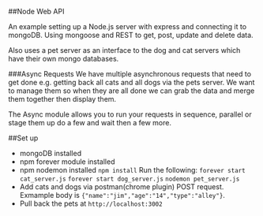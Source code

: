 ##Node Web API

An example setting up a Node.js server with express and connecting it to mongoDB. Using mongoose and REST to get, post, update and delete data.

Also uses a pet server as an interface to the dog and cat servers which have their own mongo databases.

###Async Requests
We have multiple asynchronous requests that need to get done e.g. getting back all cats and all dogs via the pets server. We want to manage them so when they are all done we can grab the data and merge them together then display them.

The Async module allows you to run your requests in sequence, parallel or stage them up do a few and wait then a few more.  

##Set up
* mongoDB installed
* npm forever module installed
* npm nodemon installed
``` npm install ```
Run the following:
``` forever start cat_server.js ```
``` forever start dog_server.js ```
``` nodemon pet_server.js ```
* Add cats and dogs via postman(chrome plugin) POST request. Exmample body is ```{"name":"jim","age":"14","type":"alley"}```.
* Pull back the pets at ```http://localhost:3002```
